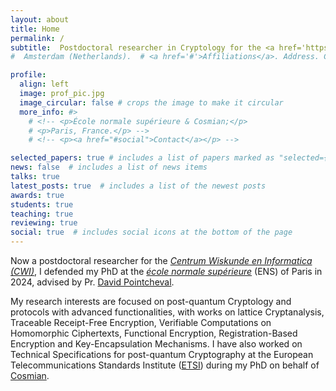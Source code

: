 ```yaml
---
layout: about
title: Home
permalink: /
subtitle:  Postdoctoral researcher in Cryptology for the <a href='https://www.cwi.nl/en/'>Centrum Wiskunde en Informatica (CWI)</a>.
#  Amsterdam (Netherlands).  # <a href='#'>Affiliations</a>. Address. Contacts. Moto. Etc.

profile:
  align: left
  image: prof_pic.jpg
  image_circular: false # crops the image to make it circular
  more_info: #>
    # <!-- <p>École normale supérieure & Cosmian;</p>
    # <p>Paris, France.</p> -->
    # <!-- <p><a href="#social">Contact</a></p> -->

selected_papers: true # includes a list of papers marked as "selected={true}"
news: false  # includes a list of news items
talks: true
latest_posts: true  # includes a list of the newest posts
awards: true
students: true
teaching: true
reviewing: true
social: true  # includes social icons at the bottom of the page
---
```


Now a postdoctoral researcher for the *<a href='https://www.cwi.nl/en/'>Centrum Wiskunde en Informatica (CWI)</a>*, I defended my PhD at the *<a href='https://www.ens.psl.eu/'>école normale supérieure</a>* (ENS) of Paris in 2024, advised by Pr. <a href="https://www.di.ens.fr/david.pointcheval/index.php">David Pointcheval</a>.
<!-- I was previously a Research Engineer in the Polynomial Systems (<a href="https://www-polsys.lip6.fr/">PolSys</a>) team of the <a href="https://www.lip6.fr/">LIP6</a> Computer Science Department of Sorbonne université (Paris). I studied General Engineering and Data Science at the *<a href="https://www.ec-lyon.fr/">école Centrale</a>* of Lyon, after two years of *<a href="https://www.stanislas.fr/unite-pedagogique/classes-preparatoires/filieres/cpge-scientifiques/">classes préparatoires</a>* in Maths, Physics and Engineering.
Before my PhD, I have worked on Generative Adversarial Networks (GANs) to produce cloud databases with <a href="https://www.researchgate.net/profile/Sidonie-Lefebvre">Sidonie Lefebvre</a> at the French National Aerospace Lab (<a href="https://www.onera.fr/en">ONERA</a>) in Palaiseau, and on Data Mining an Processing with <a href="https://ch.linkedin.com/in/didierorel">Didier Orel</a> at <a href="https://www.tamedia.ch/fr/">Tamedia</a> in Lausanne, namely working on the <a href="https://offshoreleaks.icij.org/pages/credits">Paradise Papers</a> in partnership with the <a href="https://offshoreleaks.icij.org/">ICIJ</a>. -->

<!-- Write your biography here. Tell the world about yourself. Link to your favorite [subreddit](http://reddit.com). You can put a picture in, too. The code is already in, just name your picture `prof_pic.jpg` and put it in the `assets/img/` folder. -->

<!-- Put your address / P.O. box / other info right below your picture. You can also disable any of these elements by editing `profile` property of the YAML header of your `_pages/about.md`. Edit `_bibliography/papers.bib` and Jekyll will render your [publications page](/al-folio/publications/) automatically. -->

My research interests are focused on post-quantum Cryptology and protocols with advanced functionalities, with works on lattice Cryptanalysis, Traceable Receipt-Free Encryption, Verifiable Computations on Homomorphic Ciphertexts, Functional Encryption, Registration-Based Encryption and Key-Encapsulation Mechanisms. I have also worked on Technical Specifications for post-quantum Cryptography at the European Telecommunications Standards Institute (<a href="https://www.etsi.org/">ETSI</a>) during my PhD on behalf of <a href="https://cosmian.com/">Cosmian</a>.

<!-- Link to your social media connections, too. This theme is set up to use [Font Awesome icons](https://fontawesome.com/) and [Academicons](https://jpswalsh.github.io/academicons/), like the ones below. Add your Facebook, Twitter, LinkedIn, Google Scholar, or just disable all of them. -->